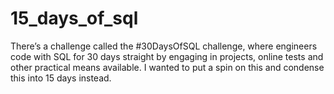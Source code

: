 # 15_days_of_sql
There’s a challenge called the #30DaysOfSQL challenge, where engineers code with SQL for 30 days straight by engaging in projects, online tests and other practical means available.  I wanted to put a spin on this and condense this into 15 days instead. 
